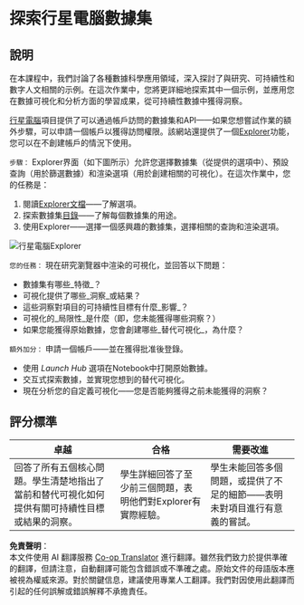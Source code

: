 <!--
CO_OP_TRANSLATOR_METADATA:
{
  "original_hash": "d1e05715f9d97de6c4f1fb0c5a4702c0",
  "translation_date": "2025-08-24T12:56:32+00:00",
  "source_file": "6-Data-Science-In-Wild/20-Real-World-Examples/assignment.md",
  "language_code": "tw"
}
-->
# 探索行星電腦數據集

## 說明

在本課程中，我們討論了各種數據科學應用領域，深入探討了與研究、可持續性和數字人文相關的示例。在這次作業中，您將更詳細地探索其中一個示例，並應用您在數據可視化和分析方面的學習成果，從可持續性數據中獲得洞察。

[行星電腦](https://planetarycomputer.microsoft.com/)項目提供了可以通過帳戶訪問的數據集和API——如果您想嘗試作業的額外步驟，可以申請一個帳戶以獲得訪問權限。該網站還提供了一個[Explorer](https://planetarycomputer.microsoft.com/explore)功能，您可以在不創建帳戶的情況下使用。

`步驟：`
Explorer界面（如下圖所示）允許您選擇數據集（從提供的選項中）、預設查詢（用於篩選數據）和渲染選項（用於創建相關的可視化）。在這次作業中，您的任務是：

 1. 閱讀[Explorer文檔](https://planetarycomputer.microsoft.com/docs/overview/explorer/)——了解選項。
 2. 探索數據集[目錄](https://planetarycomputer.microsoft.com/catalog)——了解每個數據集的用途。
 3. 使用Explorer——選擇一個感興趣的數據集，選擇相關的查詢和渲染選項。

![行星電腦Explorer](../../../../6-Data-Science-In-Wild/20-Real-World-Examples/images/planetary-computer-explorer.png)

`您的任務：`
現在研究瀏覽器中渲染的可視化，並回答以下問題：
 * 數據集有哪些_特徵_？
 * 可視化提供了哪些_洞察_或結果？
 * 這些洞察對項目的可持續性目標有什麼_影響_？
 * 可視化的_局限性_是什麼（即，您未能獲得哪些洞察？）
 * 如果您能獲得原始數據，您會創建哪些_替代可視化_，為什麼？

`額外加分：`
申請一個帳戶——並在獲得批准後登錄。
 * 使用 _Launch Hub_ 選項在Notebook中打開原始數據。
 * 交互式探索數據，並實現您想到的替代可視化。
 * 現在分析您的自定義可視化——您是否能夠獲得之前未能獲得的洞察？

## 評分標準

卓越 | 合格 | 需要改進
--- | --- | -- |
回答了所有五個核心問題。學生清楚地指出了當前和替代可視化如何提供有關可持續性目標或結果的洞察。| 學生詳細回答了至少前三個問題，表明他們對Explorer有實際經驗。| 學生未能回答多個問題，或提供了不足的細節——表明未對項目進行有意義的嘗試。 |

**免責聲明**：  
本文件使用 AI 翻譯服務 [Co-op Translator](https://github.com/Azure/co-op-translator) 進行翻譯。雖然我們致力於提供準確的翻譯，但請注意，自動翻譯可能包含錯誤或不準確之處。原始文件的母語版本應被視為權威來源。對於關鍵信息，建議使用專業人工翻譯。我們對因使用此翻譯而引起的任何誤解或錯誤解釋不承擔責任。